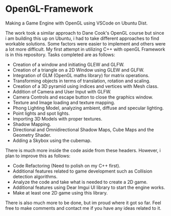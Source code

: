 # OpenGL-Framework
Making a Game Engine with OpenGL using VSCode on Ubuntu Dist.


The work took a similar approach to Dane Cook's OpenGL course but since i am building this up on Ubuntu, i had to take different approaches to find workable solutions. Some factors were easier to implement and others were a lot more difficult.
My first attempt in utilizing C++ with openGL Framework is in this repository. Tasks completed are as follows:

- Creation of a window and initiating GLEW and GLFW.
- Creation of a triangle on a 2D Window using GLEW and GLFW.
- Integration of GLM (OpenGL maths library) for matrix operations.
- Transforming objects in terms of translation, rotation and scaling.
- Creation of a 3D pyramid using indices and vertices with Mesh class.
- Addition of Camera and User Input with GLFW.
- Camera Controls and escape button to close the graphics window.
- Texture and Image loading and texture mapping.
- Phong Lighting Model, analyzing ambient, diffuse and specular lighting.
- Point lights and spot lights.
- Importing 3D Models with proper textures.
- Shadow Mapping.
- Directional and Omnidirectional Shadow Maps, Cube Maps and the Geometry Shader.
- Adding a Skybox using the cubemap.

There is much more inside the code aside from these headers. However, i plan to improve this as follows:

- Code Refactoring (Need to polish on my C++ first).
- Additional features related to game development such as Collision detection algorithms.
- Analyze the code and take what is needed to create a 2D game.
- Additional features using Dear Imgui UI library to start the engine works.
- Make at least one 2D game using this library.

There is also much more to be done, but im proud where it got so far.
Feel free to make comments and contact me if you have any ideas related to it.
